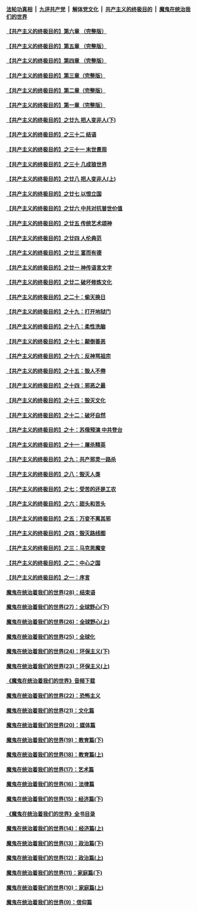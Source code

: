 

####  [法轮功真相](../../../../basic/blob/master/README.md?t=06251602) &nbsp;|&nbsp; [九评共产党](../../../../9ping.md/blob/master/README.md?t=06251602) &nbsp;|&nbsp; [解体党文化](../../../../jtdwh.md/blob/master/README.md?t=06251602)  &nbsp;|&nbsp; [共产主义的终极目的](../../../../gczydzjmd.md/blob/master/README.md?t=06251602) &nbsp;|&nbsp; [魔鬼在统治我们的世界](../../../../mgztzwmdsj.md/blob/master/README.md?t=06251602) 

#### [【共产主义的终极目的】第六章 （完整版）](../pages/nsc422/n11428913.md?t=06251602) 

#### [【共产主义的终极目的】第五章 （完整版）](../pages/nsc422/n11428912.md?t=06251602) 

#### [【共产主义的终极目的】第四章 （完整版）](../pages/nsc422/n11428907.md?t=06251602) 

#### [【共产主义的终极目的】第三章（完整版）](../pages/nsc422/n11428848.md?t=06251602) 

#### [【共产主义的终极目的】第二章（完整版）](../pages/nsc422/n11428831.md?t=06251602) 

#### [【共产主义的终极目的】第一章（完整版）](../pages/nsc422/n11417651.md?t=06251602) 

#### [【共产主义的终极目的】之廿九 把人变非人(下)](../pages/nsc422/n11344140.md?t=06251602) 

#### [【共产主义的终极目的】之三十二 结语](../pages/nsc422/n11360535.md?t=06251602) 

#### [【共产主义的终极目的】之三十一 末世景观](../pages/nsc422/n11351129.md?t=06251602) 

#### [【共产主义的终极目的】之三十 几成狼世界](../pages/nsc422/n11348280.md?t=06251602) 

#### [【共产主义的终极目的】之廿八 把人变非人(上)](../pages/nsc422/n11340492.md?t=06251602) 

#### [【共产主义的终极目的】之廿七 以恨立国](../pages/nsc422/n11336944.md?t=06251602) 

#### [【共产主义的终极目的】之廿六 中共对抗普世价值](../pages/nsc422/n11324785.md?t=06251602) 

#### [【共产主义的终极目的】之廿五 传统艺术颂神](../pages/nsc422/n11296396.md?t=06251602) 

#### [【共产主义的终极目的】之廿四 人伦典范](../pages/nsc422/n11296397.md?t=06251602) 

#### [【共产主义的终极目的】之廿三 富而有德](../pages/nsc422/n11283598.md?t=06251602) 

#### [【共产主义的终极目的】之廿一 神传语言文字](../pages/nsc422/n11263265.md?t=06251602) 

#### [【共产主义的终极目的】之廿二 破坏修炼文化](../pages/nsc422/n11245728.md?t=06251602) 

#### [【共产主义的终极目的】之二十：偷天换日](../pages/nsc422/n11238846.md?t=06251602) 

#### [【共产主义的终极目的】之十九：打开地狱门](../pages/nsc422/n11206376.md?t=06251602) 

#### [【共产主义的终极目的】之十八：柔性洗脑](../pages/nsc422/n11199994.md?t=06251602) 

#### [【共产主义的终极目的】之十七：颠倒善恶](../pages/nsc422/n11179782.md?t=06251602) 

#### [【共产主义的终极目的】之十六：反神骂祖宗](../pages/nsc422/n11166798.md?t=06251602) 

#### [【共产主义的终极目的】之十五：毁人不倦](../pages/nsc422/n11166792.md?t=06251602) 

#### [【共产主义的终极目的】之十四：邪恶之最](../pages/nsc422/n11150249.md?t=06251602) 

#### [【共产主义的终极目的】之十三：毁灭文化](../pages/nsc422/n11135227.md?t=06251602) 

#### [【共产主义的终极目的】之十二：破坏自然](../pages/nsc422/n11135214.md?t=06251602) 

#### [【共产主义的终极目的】之十：苏俄预演 中共登台](../pages/nsc422/n11118424.md?t=06251602) 

#### [【共产主义的终极目的】之十一：屠杀精英](../pages/nsc422/n11118442.md?t=06251602) 

#### [【共产主义的终极目的】之九：共产邪灵一路杀](../pages/nsc422/n11114139.md?t=06251602) 

#### [【共产主义的终极目的】之八：毁灭人类](../pages/nsc422/n11108503.md?t=06251602) 

#### [【共产主义的终极目的】之七：受苦的还是工农](../pages/nsc422/n11101809.md?t=06251602) 

#### [【共产主义的终极目的】之六：甜头和苦头](../pages/nsc422/n11096971.md?t=06251602) 

#### [【共产主义的终极目的】之五：万变不离其邪](../pages/nsc422/n11091285.md?t=06251602) 

#### [【共产主义的终极目的】之四：毁灭路线图](../pages/nsc422/n11086284.md?t=06251602) 

#### [【共产主义的终极目的】之三：马克思魔变](../pages/nsc422/n11061941.md?t=06251602) 

#### [【共产主义的终极目的】之二：中心之国](../pages/nsc422/n11047728.md?t=06251602) 

#### [【共产主义的终极目的】之一：序言](../pages/nsc422/n11086077.md?t=06251602) 

#### [魔鬼在统治着我们的世界(28)：结束语](../pages/nsc422/n10936246.md?t=06251602) 

#### [魔鬼在统治着我们的世界(27)：全球野心(下)](../pages/nsc422/n10928319.md?t=06251602) 

#### [魔鬼在统治着我们的世界(26)：全球野心(上)](../pages/nsc422/n10900318.md?t=06251602) 

#### [魔鬼在统治着我们的世界(25)：全球化](../pages/nsc422/n10788205.md?t=06251602) 

#### [魔鬼在统治着我们的世界(24)：环保主义(下)](../pages/nsc422/n10695307.md?t=06251602) 

#### [魔鬼在统治着我们的世界(23)：环保主义(上)](../pages/nsc422/n10688613.md?t=06251602) 

#### [《魔鬼在统治着我们的世界》音频下载](../pages/nsc422/n10635553.md?t=06251602) 

#### [魔鬼在统治着我们的世界(22)：恐怖主义](../pages/nsc422/n10614727.md?t=06251602) 

#### [魔鬼在统治着我们的世界(21)：文化篇](../pages/nsc422/n10597706.md?t=06251602) 

#### [魔鬼在统治着我们的世界(20)：媒体篇](../pages/nsc422/n10586579.md?t=06251602) 

#### [魔鬼在统治着我们的世界(19)：教育篇(下)](../pages/nsc422/n10564808.md?t=06251602) 

#### [魔鬼在统治着我们的世界(18)：教育篇(上)](../pages/nsc422/n10526970.md?t=06251602) 

#### [魔鬼在统治着我们的世界(17)：艺术篇](../pages/nsc422/n10499093.md?t=06251602) 

#### [魔鬼在统治着我们的世界(16)：法律篇](../pages/nsc422/n10485969.md?t=06251602) 

#### [魔鬼在统治着我们的世界(15)：经济篇(下)](../pages/nsc422/n10469975.md?t=06251602) 

#### [《魔鬼在统治着我们的世界》全书目录](../pages/nsc422/n10464261.md?t=06251602) 

#### [魔鬼在统治着我们的世界(14)：经济篇(上)](../pages/nsc422/n10457370.md?t=06251602) 

#### [魔鬼在统治着我们的世界(13)：政治篇(下)](../pages/nsc422/n10448270.md?t=06251602) 

#### [魔鬼在统治着我们的世界(12)：政治篇(上)](../pages/nsc422/n10444576.md?t=06251602) 

#### [魔鬼在统治着我们的世界(11)：家庭篇(下)](../pages/nsc422/n10440961.md?t=06251602) 

#### [魔鬼在统治着我们的世界(10)：家庭篇(上)](../pages/nsc422/n10435448.md?t=06251602) 

#### [魔鬼在统治着我们的世界(9)：信仰篇](../pages/nsc422/n10432159.md?t=06251602) 

